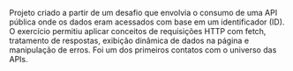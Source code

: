 Projeto criado a partir de um desafio que envolvia o consumo de uma API pública onde os dados eram acessados com base em um identificador (ID). O exercício permitiu aplicar conceitos de requisições HTTP com fetch, tratamento de respostas, exibição dinâmica de dados na página e manipulação de erros. Foi um dos primeiros contatos com o universo das APIs.
